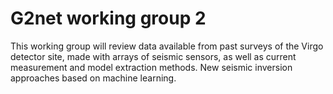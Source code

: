 # G2net working group 2
This working group will review data available from past surveys of the Virgo detector site, made with arrays of seismic sensors, as well as current measurement and model extraction methods. New seismic inversion approaches based on machine learning.
